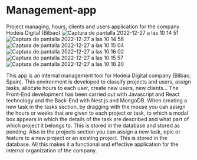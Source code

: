 # Management-app
Project managing, hours, clients and users application for the company Hodeia Digital (Bilbao)
![Captura de pantalla 2022-12-27 a las 10 14 51](https://user-images.githubusercontent.com/113461287/209643516-48658a3e-3f5f-42f0-a239-42658e82a838.png)
![Captura de pantalla 2022-12-27 a las 10 14 58](https://user-images.githubusercontent.com/113461287/209643520-43723f47-eeeb-41f5-98b0-67878b381f1e.png)
![Captura de pantalla 2022-12-27 a las 10 15 04](https://user-images.githubusercontent.com/113461287/209643523-566f10f8-aa9f-4f66-a959-c13923ec3a47.png)
![Captura de pantalla 2022-12-27 a las 10 16 02](https://user-images.githubusercontent.com/113461287/209643798-f9901226-3aba-457d-942f-a6b31dc2c16d.png)
![Captura de pantalla 2022-12-27 a las 10 15 57](https://user-images.githubusercontent.com/113461287/209643655-34e641f0-e70d-437f-af59-9d633c663a12.png)
![Captura de pantalla 2022-12-27 a las 10 16 20](https://user-images.githubusercontent.com/113461287/209643544-6fac88e6-188c-46e5-a030-9da0ac49fd57.png)

This app is an internal management tool for Hodeia Digital company (Bilbao, Spain). This environment is developed to classify projects and users, assign tasks, allocate hours to each user, create new users, new clients... The Front-End development has been carried out with Javascript and React technology and the Back-End with Nest.js and MongoDB.
When creating a new task in the tasks section, by dragging with the mouse you can assign the hours or weeks that are given to each project or task, to which a modal box appears in which the details of the task are described and what part of which project it belongs to. This is stored in the database and stored as pending.
Also in the projects section you can assign a new task, epic or feature to a new project or an existing project. This is stored in the database.
All this makes it a functional and effective application for the internal organization of the company.

